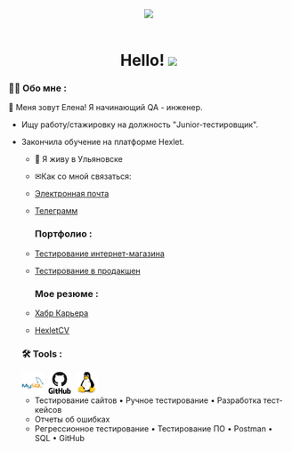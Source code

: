 <div id="header" align="center">
  <img src="https://media.giphy.com/media/Q2T7BXRiDFPJcPoA7Z/giphy.gif" width="150"/>
</div>

<div id="header" align="center">
<img src="https://komarev.com/ghpvc/?username=ElenaSimanina&style=flat-square&color=blue" alt=""/>
</div>

<div id="header" align="center">
<h1>
  Hello!
  <img src="https://media.giphy.com/media/hvRJCLFzcasrR4ia7z/giphy.gif" width="30px"/>
</h1>
</div>

 

### :woman_technologist: Обо мне :

 👋 Меня зовут Елена! Я начинающий QA - инженер.
 
- Ищу работу/стажировку на должность "Junior-тестировщик".
- Закончила обучение на платформе Hexlet.
  - 🏡 Я живу в Ульяновске
  - ✉Как со мной связаться:
  - [Электронная почта](elenasimanina1978@gmail.com)
  - [Телеграмм](https://t.me/jjjKlepajjj)
 
    ### Портфолио :
   -  [Тестирование интернет-магазина](https://github.com/ElenaSimanina/qa-engineer-project-84)
   -  [Тестирование в  продакшен](https://github.com/ElenaSimanina/qa-engineer-project-85)
 
      ### Мое резюме :
   - [Хабр Карьера](https://career.habr.com/elenasimanina)
   - [HexletCV](https://cv.hexlet.io/ru/resumes/2902)
    ### :hammer_and_wrench:  Tools :
    <div>
  <img src="https://github.com/devicons/devicon/blob/master/icons/mysql/mysql-original-wordmark.svg" title="MySQL"  alt="MySQL" width="40" height="40"/>&nbsp;
  <img src="https://github.com/devicons/devicon/blob/master/icons/github/github-original-wordmark.svg" title="GitHub"  alt="GitHub" width="40" height="40"/>&nbsp;
  <img src="https://github.com/devicons/devicon/blob/master/icons/linux/linux-original.svg"  width="40" height="40"/>&nbsp;
   </div>
   
   * Тестирование сайтов 
   • Ручное тестирование 
   • Разработка тест-кейсов
   * Отчеты об ошибках
   * Регрессионное тестирование
   • Тестирование ПО 
   • Postman 
   • SQL 
   • GitHub
  

